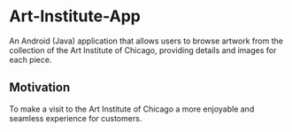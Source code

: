 # Art-Institute-App
An Android (Java) application that allows users to browse artwork from the collection of the Art Institute of Chicago, providing details and images for each piece.

## Motivation
To make a visit to the Art Institute of Chicago a more enjoyable and seamless experience for customers.

